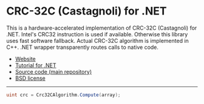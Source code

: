 # CRC-32C (Castagnoli) for .NET #

This is a hardware-accelerated implementation of CRC-32C (Castagnoli) for .NET.
Intel's CRC32 instruction is used if available. Otherwise this library uses fast software fallback.
Actual CRC-32C algorithm is implemented in C++. .NET wrapper transparently routes calls to native code.

* [Website](https://crc32c.machinezoo.com/)
* [Tutorial for .NET](https://crc32c.machinezoo.com/#net)
* [Source code (main repository)](https://bitbucket.org/robertvazan/crc32c.net/src/default/)
* [BSD license](https://opensource.org/licenses/BSD-3-Clause)

***

```csharp
uint crc = Crc32CAlgorithm.Compute(array);
```

